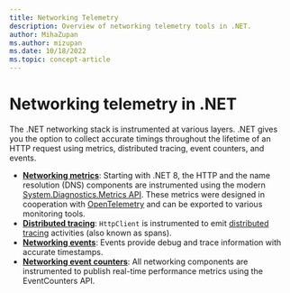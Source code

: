```yaml
---
title: Networking Telemetry
description: Overview of networking telemetry tools in .NET.
author: MihaZupan
ms.author: mizupan
ms.date: 10/18/2022
ms.topic: concept-article
---
```


# Networking telemetry in .NET

The .NET networking stack is instrumented at various layers. .NET gives you the option to collect accurate timings throughout the lifetime of an HTTP request using metrics, distributed tracing, event counters, and events.

- **[Networking metrics](metrics.md)**: Starting with .NET 8, the HTTP and the name resolution (DNS) components are instrumented using the modern [System.Diagnostics.Metrics API](../../../core/diagnostics/metrics.md). These metrics were designed in cooperation with [OpenTelemetry](https://opentelemetry.io/) and can be exported to various monitoring tools.
- **[Distributed tracing](tracing.md)**: `HttpClient` is instrumented to emit [distributed tracing](../../../core/diagnostics/distributed-tracing.md) activities (also known as spans).
- **[Networking events](events.md)**: Events provide debug and trace information with accurate timestamps.
- **[Networking event counters](event-counters.md)**: All networking components are instrumented to publish real-time performance metrics using the EventCounters API.
